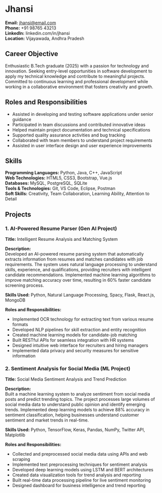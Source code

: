 # Jhansi
**Email:** jhansi@email.com  
**Phone:** +91 98765 43213  
**LinkedIn:** linkedin.com/in/jhansi  
**Location:** Vijayawada, Andhra Pradesh  

## Career Objective
Enthusiastic B.Tech graduate (2025) with a passion for technology and innovation. Seeking entry-level opportunities in software development to apply my technical knowledge and contribute to meaningful projects. Committed to continuous learning and professional development while working in a collaborative environment that fosters creativity and growth.

## Roles and Responsibilities
- Assisted in developing and testing software applications under senior guidance
- Participated in team discussions and contributed innovative ideas
- Helped maintain project documentation and technical specifications
- Supported quality assurance activities and bug tracking
- Collaborated with team members to understand project requirements
- Assisted in user interface design and user experience improvements

## Skills
**Programming Languages:** Python, Java, C++, JavaScript  
**Web Technologies:** HTML5, CSS3, Bootstrap, Vue.js  
**Databases:** MySQL, PostgreSQL, SQLite  
**Tools & Technologies:** Git, VS Code, Eclipse, Postman  
**Soft Skills:** Creativity, Team Collaboration, Learning Ability, Attention to Detail  

## Projects

### 1. AI-Powered Resume Parser (Gen AI Project)
**Title:** Intelligent Resume Analysis and Matching System

**Description:**  
Developed an AI-powered resume parsing system that automatically extracts information from resumes and matches candidates with job requirements. The system uses natural language processing to understand skills, experience, and qualifications, providing recruiters with intelligent candidate recommendations. Implemented machine learning algorithms to improve matching accuracy over time, resulting in 60% faster candidate screening process.

**Skills Used:** Python, Natural Language Processing, Spacy, Flask, React.js, MongoDB

**Roles and Responsibilities:**
- Implemented OCR technology for extracting text from various resume formats
- Developed NLP pipelines for skill extraction and entity recognition
- Created machine learning models for candidate-job matching
- Built RESTful APIs for seamless integration with HR systems
- Designed intuitive web interface for recruiters and hiring managers
- Implemented data privacy and security measures for sensitive information

### 2. Sentiment Analysis for Social Media (ML Project)
**Title:** Social Media Sentiment Analysis and Trend Prediction

**Description:**  
Built a machine learning system to analyze sentiment from social media posts and predict trending topics. The project processes large volumes of social media data to understand public opinion and identify emerging trends. Implemented deep learning models to achieve 88% accuracy in sentiment classification, helping businesses understand customer sentiment and market trends in real-time.

**Skills Used:** Python, TensorFlow, Keras, Pandas, NumPy, Twitter API, Matplotlib

**Roles and Responsibilities:**
- Collected and preprocessed social media data using APIs and web scraping
- Implemented text preprocessing techniques for sentiment analysis
- Developed deep learning models using LSTM and BERT architectures
- Created data visualization tools for trend analysis and reporting
- Built real-time data processing pipeline for live sentiment monitoring
- Designed dashboard for business intelligence and trend reporting
